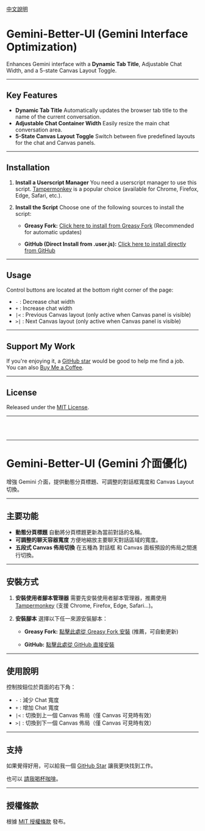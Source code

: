 [中文說明](#chinese-documentation)

# Gemini-Better-UI (Gemini Interface Optimization)

Enhances Gemini interface with a **Dynamic Tab Title**, Adjustable Chat Width, and a 5-state Canvas Layout Toggle.

---

## Key Features

* **Dynamic Tab Title**
    Automatically updates the browser tab title to the name of the current conversation.
* **Adjustable Chat Container Width**
    Easily resize the main chat conversation area.
* **5-State Canvas Layout Toggle**
    Switch between five predefined layouts for the chat and Canvas panels.

---

## Installation

1.  **Install a Userscript Manager**
    You need a userscript manager to use this script. [Tampermonkey](https://www.tampermonkey.net/) is a popular choice (available for Chrome, Firefox, Edge, Safari, etc.).

2.  **Install the Script**
    Choose one of the following sources to install the script:

    * **Greasy Fork:** [Click here to install from Greasy Fork](https://greasyfork.org/zh-TW/scripts/535508-gemini-better-ui)
        (Recommended for automatic updates)

    * **GitHub (Direct Install from .user.js):** [Click here to install directly from GitHub](https://github.com/Jonathan881005/Gemini-Better-UI/raw/refs/heads/main/Gemini-Better-UI.user.js)

---

## Usage

Control buttons are located at the bottom right corner of the page:

* `-` : Decrease chat width
* `+` : Increase chat width
* `|<` : Previous Canvas layout (only active when Canvas panel is visible)
* `>|` : Next Canvas layout (only active when Canvas panel is visible)

---

## Support My Work

If you're enjoying it, a [GitHub star](https://github.com/Jonathan881005/Gemini-Better-UI/) would be good to help me find a job.
<br/>
You can also [Buy Me a Coffee](https://ko-fi.com/jonathanlu1005).

---

## License

Released under the [MIT License](https://opensource.org/license/MIT).

---

<br>
<br>

***

# Gemini-Better-UI (Gemini 介面優化) <a id="chinese-documentation"></a>

增強 Gemini 介面，提供動態分頁標題、可調整的對話框寬度和 Canvas Layout 切換。

---

## 主要功能

* **動態分頁標題**
    自動將分頁標題更新為當前對話的名稱。
* **可調整的聊天容器寬度**
    方便地縮放主要聊天對話區域的寬度。
* **五段式 Canvas 佈局切換**
    在五種為 對話框 和 Canvas 面板預設的佈局之間進行切換。

---

## 安裝方式

1.  **安裝使用者腳本管理器**
    需要先安裝使用者腳本管理器，推薦使用 [Tampermonkey](https://www.tampermonkey.net/) (支援 Chrome, Firefox, Edge, Safari...)。

2.  **安裝腳本**
    選擇以下任一來源安裝腳本：

    * **Greasy Fork:** [點擊此處從 Greasy Fork 安裝](https://greasyfork.org/zh-TW/scripts/535508-gemini-better-ui) 
    (推薦，可自動更新)

    * **GitHub:** [點擊此處從 GitHub 直接安裝](https://github.com/Jonathan881005/Gemini-Better-UI/raw/refs/heads/main/Gemini-Better-UI.user.js)

---

## 使用說明

控制按鈕位於頁面的右下角：

* `-` : 減少 Chat 寬度
* `+` : 增加 Chat 寬度
* `|<` : 切換到上一個 Canvas 佈局（僅 Canvas 可見時有效）
* `>|` : 切換到下一個 Canvas 佈局（僅 Canvas 可見時有效）

---

## 支持

如果覺得好用，可以給我一個 [GitHub Star](https://github.com/Jonathan881005/Gemini-Better-UI/) 讓我更快找到工作。

也可以 [請我喝杯咖啡](https://ko-fi.com/jonathanlu1005)。

---

## 授權條款

根據 [MIT 授權條款](https://opensource.org/license/MIT) 發布。
